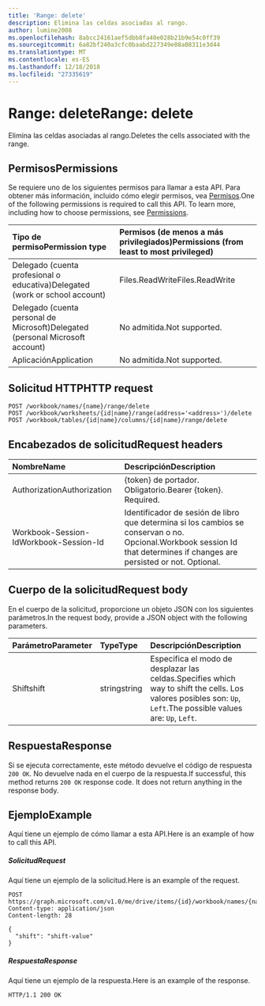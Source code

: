 ```yaml
---
title: 'Range: delete'
description: Elimina las celdas asociadas al rango.
author: lumine2008
ms.openlocfilehash: 8abcc24161aef5dbb8fa40e028b21b9e54c0ff39
ms.sourcegitcommit: 6a82bf240a3cfc0baabd227349e08a08311e3d44
ms.translationtype: MT
ms.contentlocale: es-ES
ms.lasthandoff: 12/18/2018
ms.locfileid: "27335619"
---
```

# <a name="range-delete"></a><span data-ttu-id="f526a-103">Range: delete</span><span class="sxs-lookup"><span data-stu-id="f526a-103">Range: delete</span></span>

<span data-ttu-id="f526a-104">Elimina las celdas asociadas al rango.</span><span class="sxs-lookup"><span data-stu-id="f526a-104">Deletes the cells associated with the range.</span></span>
## <a name="permissions"></a><span data-ttu-id="f526a-105">Permisos</span><span class="sxs-lookup"><span data-stu-id="f526a-105">Permissions</span></span>
<span data-ttu-id="f526a-p101">Se requiere uno de los siguientes permisos para llamar a esta API. Para obtener más información, incluido cómo elegir permisos, vea [Permisos](/graph/permissions-reference).</span><span class="sxs-lookup"><span data-stu-id="f526a-p101">One of the following permissions is required to call this API. To learn more, including how to choose permissions, see [Permissions](/graph/permissions-reference).</span></span>

|<span data-ttu-id="f526a-108">Tipo de permiso</span><span class="sxs-lookup"><span data-stu-id="f526a-108">Permission type</span></span>      | <span data-ttu-id="f526a-109">Permisos (de menos a más privilegiados)</span><span class="sxs-lookup"><span data-stu-id="f526a-109">Permissions (from least to most privileged)</span></span>              |
|:--------------------|:---------------------------------------------------------|
|<span data-ttu-id="f526a-110">Delegado (cuenta profesional o educativa)</span><span class="sxs-lookup"><span data-stu-id="f526a-110">Delegated (work or school account)</span></span> | <span data-ttu-id="f526a-111">Files.ReadWrite</span><span class="sxs-lookup"><span data-stu-id="f526a-111">Files.ReadWrite</span></span>    |
|<span data-ttu-id="f526a-112">Delegado (cuenta personal de Microsoft)</span><span class="sxs-lookup"><span data-stu-id="f526a-112">Delegated (personal Microsoft account)</span></span> | <span data-ttu-id="f526a-113">No admitida.</span><span class="sxs-lookup"><span data-stu-id="f526a-113">Not supported.</span></span>    |
|<span data-ttu-id="f526a-114">Aplicación</span><span class="sxs-lookup"><span data-stu-id="f526a-114">Application</span></span> | <span data-ttu-id="f526a-115">No admitida.</span><span class="sxs-lookup"><span data-stu-id="f526a-115">Not supported.</span></span> |

## <a name="http-request"></a><span data-ttu-id="f526a-116">Solicitud HTTP</span><span class="sxs-lookup"><span data-stu-id="f526a-116">HTTP request</span></span>
<!-- { "blockType": "ignored" } -->
```http
POST /workbook/names/{name}/range/delete
POST /workbook/worksheets/{id|name}/range(address='<address>')/delete
POST /workbook/tables/{id|name}/columns/{id|name}/range/delete

```
## <a name="request-headers"></a><span data-ttu-id="f526a-117">Encabezados de solicitud</span><span class="sxs-lookup"><span data-stu-id="f526a-117">Request headers</span></span>
| <span data-ttu-id="f526a-118">Nombre</span><span class="sxs-lookup"><span data-stu-id="f526a-118">Name</span></span>       | <span data-ttu-id="f526a-119">Descripción</span><span class="sxs-lookup"><span data-stu-id="f526a-119">Description</span></span>|
|:---------------|:----------|
| <span data-ttu-id="f526a-120">Authorization</span><span class="sxs-lookup"><span data-stu-id="f526a-120">Authorization</span></span>  | <span data-ttu-id="f526a-p102">{token} de portador. Obligatorio.</span><span class="sxs-lookup"><span data-stu-id="f526a-p102">Bearer {token}. Required.</span></span> |
| <span data-ttu-id="f526a-123">Workbook-Session-Id</span><span class="sxs-lookup"><span data-stu-id="f526a-123">Workbook-Session-Id</span></span>  | <span data-ttu-id="f526a-p103">Identificador de sesión de libro que determina si los cambios se conservan o no. Opcional.</span><span class="sxs-lookup"><span data-stu-id="f526a-p103">Workbook session Id that determines if changes are persisted or not. Optional.</span></span>|

## <a name="request-body"></a><span data-ttu-id="f526a-126">Cuerpo de la solicitud</span><span class="sxs-lookup"><span data-stu-id="f526a-126">Request body</span></span>
<span data-ttu-id="f526a-127">En el cuerpo de la solicitud, proporcione un objeto JSON con los siguientes parámetros.</span><span class="sxs-lookup"><span data-stu-id="f526a-127">In the request body, provide a JSON object with the following parameters.</span></span>

| <span data-ttu-id="f526a-128">Parámetro</span><span class="sxs-lookup"><span data-stu-id="f526a-128">Parameter</span></span>    | <span data-ttu-id="f526a-129">Type</span><span class="sxs-lookup"><span data-stu-id="f526a-129">Type</span></span>   |<span data-ttu-id="f526a-130">Descripción</span><span class="sxs-lookup"><span data-stu-id="f526a-130">Description</span></span>|
|:---------------|:--------|:----------|
|<span data-ttu-id="f526a-131">Shift</span><span class="sxs-lookup"><span data-stu-id="f526a-131">shift</span></span>|<span data-ttu-id="f526a-132">string</span><span class="sxs-lookup"><span data-stu-id="f526a-132">string</span></span>|<span data-ttu-id="f526a-133">Especifica el modo de desplazar las celdas.</span><span class="sxs-lookup"><span data-stu-id="f526a-133">Specifies which way to shift the cells.</span></span>  <span data-ttu-id="f526a-134">Los valores posibles son: `Up`, `Left`.</span><span class="sxs-lookup"><span data-stu-id="f526a-134">The possible values are: `Up`, `Left`.</span></span>|

## <a name="response"></a><span data-ttu-id="f526a-135">Respuesta</span><span class="sxs-lookup"><span data-stu-id="f526a-135">Response</span></span>

<span data-ttu-id="f526a-p105">Si se ejecuta correctamente, este método devuelve el código de respuesta `200 OK`. No devuelve nada en el cuerpo de la respuesta.</span><span class="sxs-lookup"><span data-stu-id="f526a-p105">If successful, this method returns `200 OK` response code. It does not return anything in the response body.</span></span>

## <a name="example"></a><span data-ttu-id="f526a-138">Ejemplo</span><span class="sxs-lookup"><span data-stu-id="f526a-138">Example</span></span>
<span data-ttu-id="f526a-139">Aquí tiene un ejemplo de cómo llamar a esta API.</span><span class="sxs-lookup"><span data-stu-id="f526a-139">Here is an example of how to call this API.</span></span>
##### <a name="request"></a><span data-ttu-id="f526a-140">Solicitud</span><span class="sxs-lookup"><span data-stu-id="f526a-140">Request</span></span>
<span data-ttu-id="f526a-141">Aquí tiene un ejemplo de la solicitud.</span><span class="sxs-lookup"><span data-stu-id="f526a-141">Here is an example of the request.</span></span>
<!-- {
  "blockType": "request",
  "name": "range_delete"
}-->
```http
POST https://graph.microsoft.com/v1.0/me/drive/items/{id}/workbook/names/{name}/range/delete
Content-type: application/json
Content-length: 28

{
  "shift": "shift-value"
}
```

##### <a name="response"></a><span data-ttu-id="f526a-142">Respuesta</span><span class="sxs-lookup"><span data-stu-id="f526a-142">Response</span></span>
<span data-ttu-id="f526a-143">Aquí tiene un ejemplo de la respuesta.</span><span class="sxs-lookup"><span data-stu-id="f526a-143">Here is an example of the response.</span></span> 
<!-- {
  "blockType": "response",
  "truncated": true
} -->
```http
HTTP/1.1 200 OK
```

<!-- uuid: 8fcb5dbc-d5aa-4681-8e31-b001d5168d79
2015-10-25 14:57:30 UTC -->
<!-- {
  "type": "#page.annotation",
  "description": "Range: delete",
  "keywords": "",
  "section": "documentation",
  "tocPath": ""
}-->